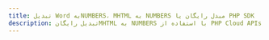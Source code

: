 ---title: تبدیل Word بهNUMBERS، MHTML به NUMBERS مبدل رایگان یا PHP SDKdescription: تبدیل رایگانMHTML به NUMBERS با استفاده از PHP Cloud APIs & SDK. همچنین اسناد Microsoft Word و OpenOffice را در Cloud ایجاد، ویرایش و رندر کنید.---
